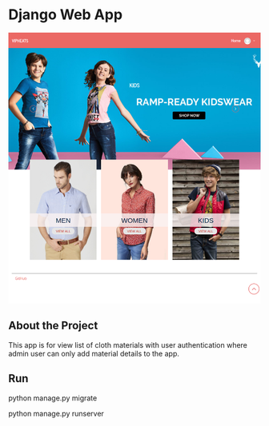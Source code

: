 
# Django Web App

<img src="app.png" >

## About the Project

This app is for view list of cloth materials with user authentication where admin user can only add material details to the app.

## Run 

python manage.py migrate


python manage.py runserver


